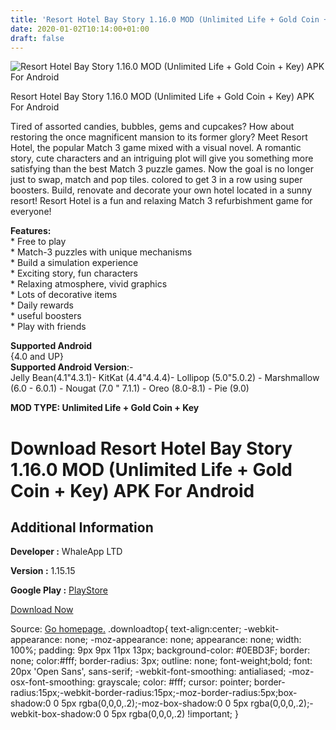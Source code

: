 ```yaml
---
title: 'Resort Hotel Bay Story 1.16.0 MOD (Unlimited Life + Gold Coin + Key) APK For Android'
date: 2020-01-02T10:14:00+01:00
draft: false
---
```


![Resort Hotel Bay Story 1.16.0 MOD (Unlimited Life + Gold Coin + Key) APK For Android](https://i2.wp.com/apkhome.net/wp-content/uploads/2020/01/Resort-Hotel-Bay-Story-1.16.0-MOD-Unlimited-Life-Gold-Coin-Key.png "Resort Hotel Bay Story 1.16.0 MOD (Unlimited Life + Gold Coin + Key) APK For Android")

  

Resort Hotel Bay Story 1.16.0 MOD (Unlimited Life + Gold Coin + Key) APK For Android

Tired of assorted candies, bubbles, gems and cupcakes? How about restoring the once magnificent mansion to its former glory? Meet Resort Hotel, the popular Match 3 game mixed with a visual novel. A romantic story, cute characters and an intriguing plot will give you something more satisfying than the best Match 3 puzzle games. Now the goal is no longer just to swap, match and pop tiles. colored to get 3 in a row using super boosters. Build, renovate and decorate your own hotel located in a sunny resort! Resort Hotel is a fun and relaxing Match 3 refurbishment game for everyone!

**Features:**  
\* Free to play  
\* Match-3 puzzles with unique mechanisms  
\* Build a simulation experience  
\* Exciting story, fun characters  
\* Relaxing atmosphere, vivid graphics  
\* Lots of decorative items  
\* Daily rewards  
\* useful boosters  
\* Play with friends

**Supported Android**  
{4.0 and UP}  
**Supported Android Version**:-  
Jelly Bean(4.1"4.3.1)- KitKat (4.4"4.4.4)- Lollipop (5.0"5.0.2) - Marshmallow (6.0 - 6.0.1) - Nougat (7.0 " 7.1.1) - Oreo (8.0-8.1) - Pie (9.0)

**MOD TYPE: Unlimited Life + Gold Coin + Key**

Download Resort Hotel Bay Story 1.16.0 MOD (Unlimited Life + Gold Coin + Key) APK For Android
=============================================================================================

Additional Information
----------------------

**Developer :** WhaleApp LTD

**Version :** 1.15.15

**Google Play :** [PlayStore](https://play.google.com/store/apps/details?id=com.whaleapp.resorthotel)

  

[Download Now](https://store4app.co/post/resort-hotel-bay-story-1-16-0-mod-unlimited-life-gold-coin-key-apk-for-android_1577956380)

  
Source: [Go homepage.](https://store4app.co/post/resort-hotel-bay-story-1-16-0-mod-unlimited-life-gold-coin-key-apk-for-android_1577956380) .downloadtop{ text-align:center; -webkit-appearance: none; -moz-appearance: none; appearance: none; width: 100%; padding: 9px 9px 11px 13px; background-color: #0EBD3F; border: none; color:#fff; border-radius: 3px; outline: none; font-weight;bold; font: 20px 'Open Sans', sans-serif; -webkit-font-smoothing: antialiased; -moz-osx-font-smoothing: grayscale; color: #fff; cursor: pointer; border-radius:15px;-webkit-border-radius:15px;-moz-border-radius:5px;box-shadow:0 0 5px rgba(0,0,0,.2);-moz-box-shadow:0 0 5px rgba(0,0,0,.2);-webkit-box-shadow:0 0 5px rgba(0,0,0,.2) !important; }